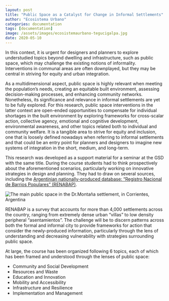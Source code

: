 ```yaml
---
layout: post
title: "Public Space as a Catalyst for Change in Informal Settlements"
author: "Ecosistema Urbano"
categories: documentation
tags: [documentation]
image: /assets/images/ecosistemaurbano-tegucigalpa.jpg
date: 2020-05-10
---
```


In this context, it is urgent for designers and planners to explore understudied topics beyond dwelling and infrastructure, such as public space, which may challenge the existing notions of informality. Interventions in communal areas are often downplayed, but they may be central in striving for equity and urban integration. 

As a multidimensional aspect, public space is highly relevant when meeting the population’s needs, creating an equitable built environment, assessing decision-making processes, and enhancing community networks. Nonetheless, its significance and relevance in informal settlements are yet to be fully explored. For this research, public space interventions in the latter context are open-ended opportunities to compensate for individual shortages in the built environment by exploring frameworks for cross-scalar action, collective agency, emotional and cognitive development, environmental awareness, and other topics related both to individual and community welfare. It is a tangible area to strive for equity and inclusion, one that is loosely defined nowadays when referring to informal settlements and that could be an entry point for planners and designers to imagine new systems of integration in the short, medium, and long-term.

This research was developed as a support material for a seminar at the GSD with the same title. During the course students had to think prospectively about the aforementioned scenarios, particularly working on innovative strategies in design and planning. They had to draw on several sources, including the [Argentinian nationally-produced database: “Registro Nacional de Barrios Populares” (RENABAP)](http://relevamiento.techo.org.ar/).

![The main public space in the Dr.Montaña settlement, in Corrientes, Argentina](../assets/images/ecosistemaurbano-corrientes.jpg "The main public space in the Dr.Montaña settlement, in Corrientes, Argentina")

RENABAP is a survey that accounts for more than 4,000 settlements across the country, ranging from extremely dense urban “villas” to low density peripheral “asentamientos”. The challenge will be to discern patterns across both the formal and informal city to provide frameworks for action that consider the newly-produced information, particularly through the lens of understanding and decreasing vulnerability with strategies surrounding public space.

At large, the course has been organized following 6 topics, each of which has been framed and understood through the lenses of public space:

* Community and Social Development
* Resources and Waste
* Education and Innovation
* Mobility and Accessibility
* Infrastructure and Resilience
* Implementation and Management